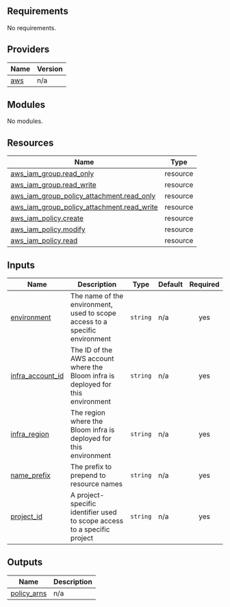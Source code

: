 <!-- BEGIN_TF_DOCS -->
## Requirements

No requirements.

## Providers

| Name | Version |
|------|---------|
| <a name="provider_aws"></a> [aws](#provider\_aws) | n/a |

## Modules

No modules.

## Resources

| Name | Type |
|------|------|
| [aws_iam_group.read_only](https://registry.terraform.io/providers/hashicorp/aws/latest/docs/resources/iam_group) | resource |
| [aws_iam_group.read_write](https://registry.terraform.io/providers/hashicorp/aws/latest/docs/resources/iam_group) | resource |
| [aws_iam_group_policy_attachment.read_only](https://registry.terraform.io/providers/hashicorp/aws/latest/docs/resources/iam_group_policy_attachment) | resource |
| [aws_iam_group_policy_attachment.read_write](https://registry.terraform.io/providers/hashicorp/aws/latest/docs/resources/iam_group_policy_attachment) | resource |
| [aws_iam_policy.create](https://registry.terraform.io/providers/hashicorp/aws/latest/docs/resources/iam_policy) | resource |
| [aws_iam_policy.modify](https://registry.terraform.io/providers/hashicorp/aws/latest/docs/resources/iam_policy) | resource |
| [aws_iam_policy.read](https://registry.terraform.io/providers/hashicorp/aws/latest/docs/resources/iam_policy) | resource |

## Inputs

| Name | Description | Type | Default | Required |
|------|-------------|------|---------|:--------:|
| <a name="input_environment"></a> [environment](#input\_environment) | The name of the environment, used to scope access to a specific environment | `string` | n/a | yes |
| <a name="input_infra_account_id"></a> [infra\_account\_id](#input\_infra\_account\_id) | The ID of the AWS account where the Bloom infra is deployed for this environment | `string` | n/a | yes |
| <a name="input_infra_region"></a> [infra\_region](#input\_infra\_region) | The region where the Bloom infra is deployed for this environment | `string` | n/a | yes |
| <a name="input_name_prefix"></a> [name\_prefix](#input\_name\_prefix) | The prefix to prepend to resource names | `string` | n/a | yes |
| <a name="input_project_id"></a> [project\_id](#input\_project\_id) | A project-specific identifier used to scope access to a specific project | `string` | n/a | yes |

## Outputs

| Name | Description |
|------|-------------|
| <a name="output_policy_arns"></a> [policy\_arns](#output\_policy\_arns) | n/a |
<!-- END_TF_DOCS -->